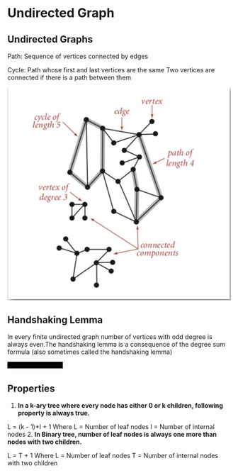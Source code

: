 # Undirected Graph

## Undirected Graphs

Path: Sequence of vertices connected by edges

Cycle: Path whose first and last vertices are the same
Two vertices are connected if there is a path between them

![image](../../media/Undirected-Graph-image1.jpg)

## Handshaking Lemma

In every finite undirected graph number of vertices with odd degree is always even.The handshaking lemma is a consequence of the degree sum formula (also sometimes called the handshaking lemma)

![image](../../media/Undirected-Graph-image2.jpg)

## Properties

1. **In a k-ary tree where every node has either 0 or k children, following property is always true.**

L = (k - 1)*I + 1
Where L = Number of leaf nodes
I = Number of internal nodes
2. **In Binary tree, number of leaf nodes is always one more than nodes with two children.**

L = T + 1
Where L = Number of leaf nodes
T = Number of internal nodes with two children

